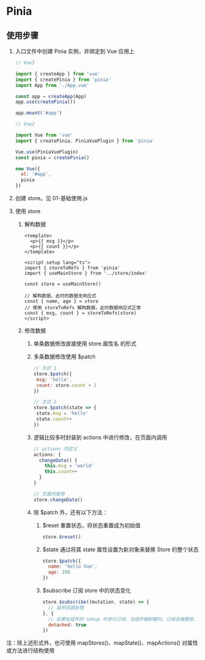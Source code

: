 # Pinia

## 使用步骤

1. 入口文件中创建 Pinia 实例，并绑定到 Vue 应用上

   ```js
   // Vue3
   
   import { createApp } from 'vue'
   import { createPinia } from 'pinia'
   import App from './App.vue'
   
   const app = createApp(App)
   app.use(createPinia())
   
   app.mount('#app')
   ```

   ```js
   // Vue2
   
   import Vue from 'vue'
   import { createPinia, PiniaVuePlugin } from 'pinia'
   
   Vue.use(PiniaVuePlugin)
   const pinia = createPinia()
   
   new Vue({
     el: '#app',
     pinia
   })
   ```

2. 创建 store。见 01-基础使用.js

3. 使用 store

   1. 解构数据

      ```vue
      <template>
        <p>{{ msg }}</p>
        <p>{{ count }}</p>
      </template>
      
      <script setup lang="ts">
      import { storeToRefs } from 'pinia'
      import { useMainStore } from '../store/index'
      
      const store = useMainStore()
      
      // 解构数据，此时的数据无响应式
      const { name, age } = store
      // 使用 storeToRefs 解构数据，此时数据响应式正常
      const { msg, count } = storeToRefs(store)
      </script>
      ```

   2. 修改数据

      1. 单条数据修改直接使用 store.属性名 的形式

      2. 多条数据修改使用 $patch
   
         ```js
         // 方式 1
         store.$patch({
          msg: 'hello',
          count: store.count + 1
         })
         
         // 方式 2
         store.$patch(state => {
          state.msg = 'hello'
          state.count++
         })
         ```

      3. 逻辑比较多时封装到 actions 中进行修改，在页面内调用
   
         ```js
         // actions 内定义
         actions: {
           changeData() {
             this.msg = 'world'
             this.count++
           }
         }
         
         // 页面内使用
         store.changeData()
         ```
   
      4. 除 $patch 外，还有以下方法：
   
         1. $reset 重置状态，将状态重置成为初始值
   
            ```js
            store.$reset()
            ```
   
         2. $state 通过将其 state 属性设置为新对象来替换 Store 的整个状态
   
            ```js
            store.$patch({
              name: 'hello Vue',
              age: 198
            })
            ```
   
         3. $subscribe 订阅 store 中的状态变化
   
            ```js
            store.$subscribe((mutation, state) => {
              // 监听回调处理
            }, {
              // 如果在组件的 setup 中进行订阅，当组件被卸载时，订阅会被删除，通过 detached:true 可以让订阅保留
              detached: true
            })
            ```

注：除上述形式外，也可使用 mapStores()、mapState()、mapActions() 对属性或方法进行结构使用
